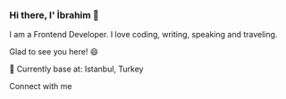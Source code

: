 ### Hi there, I' İbrahim 👋
I am a Frontend Developer. I love coding, writing, speaking and traveling.

Glad to see you here! 😄

📍 Currently base at: Istanbul, Turkey


Connect with me 
<!--
**Tutuncucj/Tutuncucj** is a ✨ _special_ ✨ repository because its `README.md` (this file) appears on your GitHub profile.

Here are some ideas to get you started:

- 🔭 I’m currently working on ...
- 🌱 I’m currently learning ...
- 👯 I’m looking to collaborate on ...
- 🤔 I’m looking for help with ...
- 💬 Ask me about ...
- 📫 How to reach me: ...
- 😄 Pronouns: ...
- ⚡ Fun fact: ...
-->
